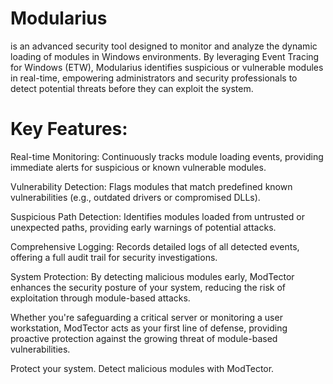 # Modularius
 is an advanced security tool designed to monitor and analyze the dynamic loading of modules in Windows environments. By leveraging Event Tracing for Windows (ETW), Modularius identifies suspicious or vulnerable modules in real-time, empowering administrators and security professionals to detect potential threats before they can exploit the system.


# Key Features:

Real-time Monitoring: Continuously tracks module loading events, providing immediate alerts for suspicious or known vulnerable modules.

Vulnerability Detection: Flags modules that match predefined known vulnerabilities (e.g., outdated drivers or compromised DLLs).

Suspicious Path Detection: Identifies modules loaded from untrusted or unexpected paths, providing early warnings of potential attacks.

Comprehensive Logging: Records detailed logs of all detected events, offering a full audit trail for security investigations.

System Protection: By detecting malicious modules early, ModTector enhances the security posture of your system, reducing the risk of exploitation through module-based attacks.

Whether you're safeguarding a critical server or monitoring a user workstation, ModTector acts as your first line of defense, providing proactive protection against the growing threat of module-based vulnerabilities.

Protect your system. Detect malicious modules with ModTector.
